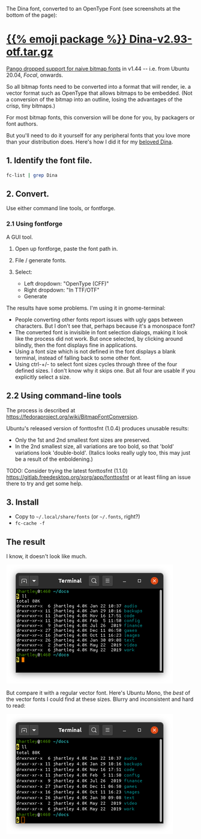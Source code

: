 <!--
.. title: Dina font as an OTF.
.. slug: dina-as-otf
.. date: 2020-02-05 14:51:33-06:00
.. tags: dina,linux,fonts,terminal
-->


The Dina font, converted to an OpenType Font (see screenshots at the bottom of
the page):

# [{{% emoji package %}} Dina-v2.93-otf.tar.gz](/files/2020/Dina-v2.93-otf.tar.gz)

[Pango dropped support for naive bitmap fonts](https://gitlab.gnome.org/GNOME/pango/issues/386)
in v1.44 -- i.e. from Ubuntu 20.04, *Focal*, onwards.

So all bitmap fonts need to be converted into a format that will render,
ie. a vector format such as OpenType that allows bitmaps to be embedded.
(Not a conversion of the bitmap into an outline, losing the advantages of
the crisp, tiny bitmaps.)

For most bitmap fonts, this conversion will be done for you, by packagers
or font authors.

But you'll need to do it yourself for any peripheral fonts that you love
more than your distribution does. Here's how I did it for my
[beloved Dina](http://www.dcmembers.com/jibsen/download/61/).

## 1. Identify the font file.

```bash
fc-list | grep Dina
```

## 2. Convert.

Use either command line tools, or fontforge.

### 2.1 Using fontforge

A GUI tool.

1. Open up fontforge, paste the font path in.

2. File / generate fonts.

3. Select:

   * Left dropdown: "OpenType (CFF)"
   * Right dropdown: "In TTF/OTF"
   * Generate

The results have some problems. I'm using it in gnome-terminal:

* People converting other fonts report issues with ugly gaps between
  characters. But I don't see that, perhaps because it's a monospace font?
* The converted font is invisible in font selection dialogs, making it look
  like the process did not work. But once selected, by clicking around blindly,
  then the font displays fine in applications.
* Using a font size which is not defined in the font displays a blank terminal,
  instead of falling back to some other font.
* Using ctrl-+/- to select font sizes cycles through three of the four
  defined sizes. I don't know why it skips one. But all four are usable if
  you explicitly select a size.

## 2.2 Using command-line tools

The process is described at
https://fedoraproject.org/wiki/BitmapFontConversion.

Ubuntu's released version of fonttosfnt (1.0.4) produces unusable results:
* Only the 1st and 2nd smallest font sizes are preserved.
* In the 2nd smallest size, all variations are too bold, so that 'bold'
  variations look 'double-bold'. (Italics looks really ugly too, this may
  just be a result of the enboldening.)

TODO: Consider trying the latest fonttosfnt (1.1.0)
https://gitlab.freedesktop.org/xorg/app/fonttosfnt
or at least filing an issue there to try and get some help.

## 3. Install

* Copy to `~/.local/share/fonts` (or `~/.fonts`, right?)
* `fc-cache -f`

## The result

I know, it doesn't look like much.

![](/files/2020/terminal-dina-small-ll.png)

But compare it with a regular vector font. Here's Ubuntu Mono, the *best* of
the vector fonts I could find at these sizes. Blurry and inconsistent and hard
to read:

![](/files/2020/terminal-ubuntumono-small-ll.png)

